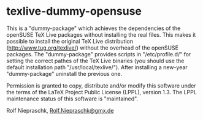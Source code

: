 texlive-dummy-opensuse
======================

This is a "dummy-package" which achieves the dependencies of the openSUSE TeX Live packages without installing the real files. This makes it possible to install the original TeX Live distribution (http://www.tug.org/texlive/) without the overhead of the openSUSE packages. The "dummy-package" provides scripts in "/etc/profile.d/" for setting the correct pathes of the TeX Live binaries (you should use the default installation path "/usr/local/texlive/"). After installing a new-year "dummy-package" uninstall the previous one.

Permission is granted to copy, distribute and/or modify this software under the terms of the LaTeX Project Public License (LPPL), version 1.3. The LPPL maintenance status of this software is "maintained".

Rolf Niepraschk, Rolf.Niepraschk@gmx.de
